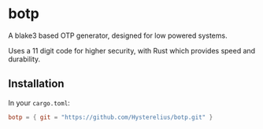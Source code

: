 # botp
A blake3 based OTP generator, designed for low powered systems. 

Uses a 11 digit code for higher security, with Rust which provides speed and durability.

## Installation
In your `cargo.toml`:
```toml
botp = { git = "https://github.com/Hysterelius/botp.git" }
```
